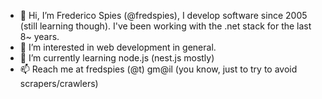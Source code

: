 - 👋 Hi, I’m Frederico Spies (@fredspies), I develop software since 2005 (still learning though). I've been working with the .net stack for the last 8~ years.
- 👀 I’m interested in web development in general. 
- 🌱 I’m currently learning node.js (nest.js mostly)
- 📫 Reach me at fredspies (@t) gm@il (you know, just to try to avoid scrapers/crawlers)


